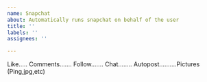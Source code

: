 ```yaml
---
name: Snapchat
about: Automatically runs snapchat on behalf of the user
title: ''
labels: ''
assignees: ''

---
```


Like.....
Comments.......
Follow.......
Chat........
Autopost..........Pictures (Ping,jpg,etc)
